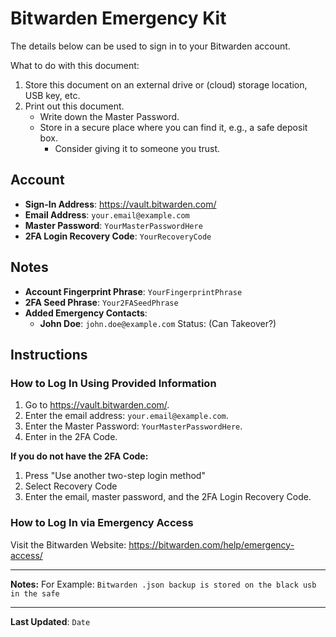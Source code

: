 # Bitwarden Emergency Kit

The details below can be used to sign in to your Bitwarden account.

What to do with this document:
1. Store this document on an external drive or (cloud) storage location, USB key, etc.
2. Print out this document.
    - Write down the Master Password.
    - Store in a secure place where you can find it, e.g., a safe deposit box.
       - Consider giving it to someone you trust. 

## Account

- **Sign-In Address**: https://vault.bitwarden.com/
- **Email Address**: `your.email@example.com`
- **Master Password**: `YourMasterPasswordHere`
- **2FA Login Recovery Code**: `YourRecoveryCode`

## Notes

- **Account Fingerprint Phrase**: `YourFingerprintPhrase`
- **2FA Seed Phrase**: `Your2FASeedPhrase`
- **Added Emergency Contacts**:
    - **John Doe**: `john.doe@example.com` Status: (Can Takeover?)

## Instructions

### How to Log In Using Provided Information

1. Go to https://vault.bitwarden.com/.
2. Enter the email address: `your.email@example.com`.
3. Enter the Master Password: `YourMasterPasswordHere`.
4. Enter in the 2FA Code.
   
**If you do not have the 2FA Code:**

1. Press "Use another two-step login method"
2. Select Recovery Code
3. Enter the email, master password, and the 2FA Login Recovery Code.
   
### How to Log In via Emergency Access

Visit the Bitwarden Website: https://bitwarden.com/help/emergency-access/

---
**Notes:** For Example: `Bitwarden .json backup is stored on the black usb in the safe`




---

**Last Updated**: `Date`
